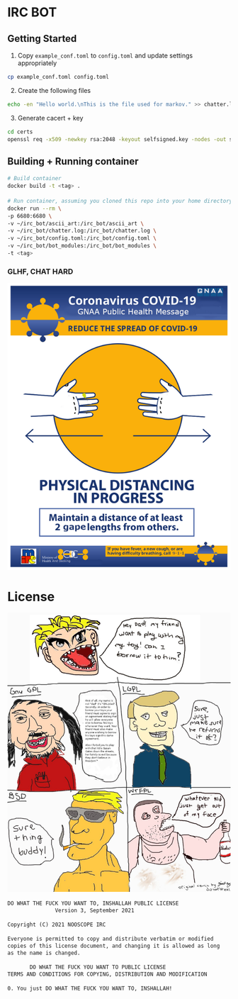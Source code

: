 # IRC BOT

## Getting Started
1. Copy `example_conf.toml` to `config.toml` and update settings appropriately
```bash
cp example_conf.toml config.toml
```
2. Create the following files
```bash
echo -en "Hello world.\nThis is the file used for markov." >> chatter.log 
```

3. Generate cacert + key
```bash
cd certs
openssl req -x509 -newkey rsa:2048 -keyout selfsigned.key -nodes -out selfsigned.cert -sha256 -days 1000
```

## Building + Running container
```bash
# Build container
docker build -t <tag> .

# Run container, assuming you cloned this repo into your home directory ~/
docker run --rm \
-p 6680:6680 \
-v ~/irc_bot/ascii_art:/irc_bot/ascii_art \
-v ~/irc_bot/chatter.log:/irc_bot/chatter.log \
-v ~/irc_bot/config.toml:/irc_bot/config.toml \
-v ~/irc_bot/bot_modules:/irc_bot/bot_modules \
-t <tag>
```

### GLHF, CHAT HARD

![alt GNAA Public Health Message](irc-covid-message.png)


License
=======
![name](WTFPL.jpg)

    DO WHAT THE FUCK YOU WANT TO, INSHALLAH PUBLIC LICENSE
                   Version 3, September 2021
 
    Copyright (C) 2021 NOOSCOPE IRC

    Everyone is permitted to copy and distribute verbatim or modified
    copies of this license document, and changing it is allowed as long
    as the name is changed.
 
           DO WHAT THE FUCK YOU WANT TO PUBLIC LICENSE
    TERMS AND CONDITIONS FOR COPYING, DISTRIBUTION AND MODIFICATION

    0. You just DO WHAT THE FUCK YOU WANT TO, INSHALLAH!